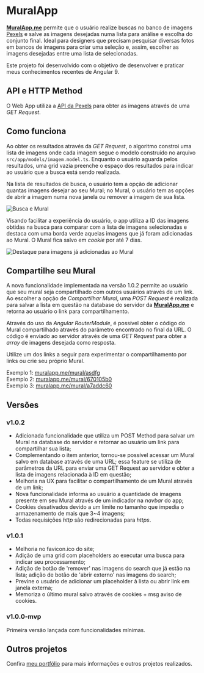 # MuralApp

**[MuralApp.me](https://muralapp.me)** permite que o usuário realize buscas no banco de imagens [Pexels](https://www.pexels.com) e salve as imagens desejadas numa lista para análise e escolha do conjunto final. Ideal para designers que precisam pesquisar diversas fotos em bancos de imagens para criar uma seleção e, assim, escolher as imagens desejadas entre uma lista de selecionadas.

Este projeto foi desenvolvido com o objetivo de desenvolver e praticar meus conhecimentos recentes de Angular 9.

## API e HTTP Method
O Web App utiliza a [API da Pexels](https://www.pexels.com/api/documentation/#photos-search) para obter as imagens através de uma *GET Request*.

## Como funciona
Ao obter os resultados através da *GET Request*, o algoritmo constroi uma lista de imagens onde cada imagem segue o modelo construído no arquivo ```src/app/models/imagem.model.ts```. Enquanto o usuário aguarda pelos resultados, uma grid vazia preenche o espaço dos resultados para indicar ao usuário que a busca está sendo realizada.

Na lista de resultados de busca, o usuário tem a opção de adicionar quantas imagens desejar ao seu Mural; no Mural, o usuário tem as opções de abrir a imagem numa nova janela ou remover a imagem de sua lista.

![Busca e Mural](https://hugobrancowb.github.io/assets/img/buscamural.jpg)

Visando facilitar a experiência do usuário, o app utiliza a ID das imagens obtidas na busca para comparar com a lista de imagens selecionadas e destaca com uma borda verde aquelas imagens que já foram adicionadas ao Mural. O Mural fica salvo em _cookie_ por até 7 dias.

![Destaque para imagens já adicionadas ao Mural](https://hugobrancowb.github.io/assets/img/destaque.jpg)

## Compartilhe seu Mural
A nova funcionalidade implementada na versão 1.0.2 permite ao usuário que seu mural seja compartilhado com outros usuários através de um link. Ao escolher a opção de *Compartilhar Mural*, uma *POST Request* é realizada para salvar a lista em questão na database do servidor da **[MuralApp.me](https://muralapp.me)** e retorna ao usuário o link para compartilhamento.

Através do uso da *Angular RouterModule*, é possível obter o código do Mural compartilhado através do parâmetro encontrado no final da URL. O código é enviado ao servidor através de uma *GET Request* para obter a *array* de imagens desejada como resposta.

Utilize um dos links a seguir para experimentar o compartilhamento por links ou crie seu próprio Mural.

Exemplo 1: [muralapp.me/mural/asdfg](https://muralapp.me/mural/asdfg)<br/>
Exemplo 2: [muralapp.me/mural/670105b0](https://muralapp.me/mural/670105b0)<br/>
Exemplo 3: [muralapp.me/mural/a7addc60](https://muralapp.me/mural/a7addc60)

## Versões
### v1.0.2
- Adicionada funcionalidade que utiliza um POST Method para salvar um Mural na database do servidor e retornar ao usuário um link para compartilhar sua lista;
- Complementando o item anterior, tornou-se possível acessar um Mural salvo em database através de uma URL; essa feature se utiliza de parâmetros da URL para enviar uma GET Request ao servidor e obter a lista de imagens relacionada à ID em questão;
- Melhoria na UX para facilitar o compartilhamento de um Mural através de um link;
- Nova funcionalidade informa ao usuário a quantidade de imagens presente em seu Mural através de um indicador na _navbar_ do app;
- Cookies desativados devido a um limite no tamanho que impedia o armazenamento de mais que 3~4 imagens;
- Todas requisições _http_ são redirecionadas para _https_.
### v1.0.1
- Melhoria no favicon.ico do site;
- Adição de uma grid com placeholders ao executar uma busca para indicar seu processamento;
- Adição de botão de 'remover' nas imagens do search que já estão na lista; adição de botão de 'abrir externo' nas imagens do search;
- Previne o usuário de adicionar um placeholder à lista ou abrir link em janela externa;
- Memoriza o último mural salvo através de cookies + msg aviso de cookies.
### v1.0.0-mvp
Primeira versão lançada com funcionalidades mínimas.

## Outros projetos
Confira [meu portfólio](https://hugobrancowb.github.io/) para mais informações e outros projetos realizados.